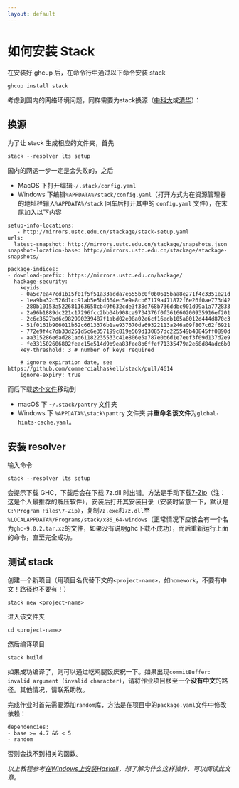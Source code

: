 ```yaml
---
layout: default
---
```


# 如何安装 Stack

在安装好 ghcup 后，在命令行中通过以下命令安装 stack
```
ghcup install stack
```

考虑到国内的网络环境问题，同样需要为stack换源（[中科大](https://mirrors.ustc.edu.cn/help/stackage.html)或[清华](https://mirrors.tuna.tsinghua.edu.cn/help/stackage/)）：

## 换源

为了让 stack 生成相应的文件夹，首先
```
stack --resolver lts setup
```
国内的网这一步一定是会失败的，之后

- MacOS 下打开编辑`~/.stack/config.yaml`
- Windows 下编辑`%APPDATA%/stack/config.yaml`（打开方式为在资源管理器的地址栏输入`%APPDATA%/stack` 回车后打开其中的 `config.yaml` 文件），在末尾加入以下内容

```
setup-info-locations:
   - http://mirrors.ustc.edu.cn/stackage/stack-setup.yaml
urls:
  latest-snapshot: http://mirrors.ustc.edu.cn/stackage/snapshots.json
snapshot-location-base: http://mirrors.ustc.edu.cn/stackage/stackage-snapshots/

package-indices:
- download-prefix: https://mirrors.ustc.edu.cn/hackage/
  hackage-security:
    keyids:
    - 0a5c7ea47cd1b15f01f5f51a33adda7e655bc0f0b0615baa8e271f4c3351e21d
    - 1ea9ba32c526d1cc91ab5e5bd364ec5e9e8cb67179a471872f6e26f0ae773d42
    - 280b10153a522681163658cb49f632cde3f38d768b736ddbc901d99a1a772833
    - 2a96b1889dc221c17296fcc2bb34b908ca9734376f0f361660200935916ef201
    - 2c6c3627bd6c982990239487f1abd02e08a02e6cf16edb105a8012d444d870c3
    - 51f0161b906011b52c6613376b1ae937670da69322113a246a09f807c62f6921
    - 772e9f4c7db33d251d5c6e357199c819e569d130857dc225549b40845ff0890d
    - aa315286e6ad281ad61182235533c41e806e5a787e0b6d1e7eef3f09d137d2e9
    - fe331502606802feac15e514d9b9ea83fee8b6ffef71335479a2e68d84adc6b0
    key-threshold: 3 # number of keys required

    # ignore expiration date, see https://github.com/commercialhaskell/stack/pull/4614
    ignore-expiry: true
```

而后下载[这个文件](https://mirrors.ustc.edu.cn/stackage/stackage-content/stack/global-hints.yaml)移动到
- macOS 下 `~/.stack/pantry` 文件夹
- Windows 下 `%APPDATA%\stack\pantry` 文件夹
并**重命名该文件**为`global-hints-cache.yaml`。

## 安装 resolver

输入命令
```
stack --resolver lts setup
```
会提示下载 GHC，下载后会在下载 7z.dll 时出错。方法是手动下载[7-Zip](https://www.7-zip.org/)（注：这是个人最推荐的解压软件），安装后打开其安装目录（安装时留意一下，默认是`C:\Program Files\7-Zip`），复制`7z.exe`和`7z.dll`至 `%LOCALAPPDATA%/Programs/stack/x86_64-windows`（正常情况下应该会有一个名为`ghc-9.0.2.tar.xz`的文件，如果没有说明ghc下载不成功），而后重新运行上面的命令，直至完全成功。

## 测试 stack

创建一个新项目（用项目名代替下文的`<project-name>`，如`homework`，不要有中文！路径也不要有！）
```
stack new <project-name>
```
进入该文件夹
```
cd <project-name>
```
然后编译项目
```
stack build
```
如果成功编译了，则可以通过吃鸡腿饭庆祝一下。如果出现`commitBuffer: invalid argument (invalid character)`，请将作业项目移至一个**没有中文**的路径。其他情况，请联系助教。

完成作业时首先需要添加`random`库，方法是在项目中的`package.yaml`文件中修改依赖：
```
dependencies:
- base >= 4.7 && < 5
- random
```
否则会找不到相关的函数。

*以上教程参考[在Windows上安装Haskell](https://zhuanlan.zhihu.com/p/259393917)，想了解为什么这样操作，可以阅读此文章。*
